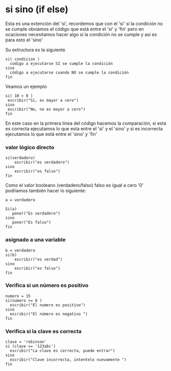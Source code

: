 # si sino \(if else\)

Esta es una extención del 'si', recordemos que con el 'si' si la condición no se cumple obviamos el código que está entre el 'si' y 'fin' pero en ocaciones necesitamos hacer algo si la condición no se cumple y así es para esto el 'sino'

Su extructura es la siguiente

```
si( condicion )
  codigo a ejecutarse SI se cumple la condición
sino
  código a ejecutarse cuando NO se cumple la condición
fin
```

Veamos un ejemplo

```
si( 10 > 0 )
 escribir("Si, es mayor a cero")
sino
 escribir("No, no es mayor a cero")
fin
```

En este caso en la primera línea del código hacemos la comparación, si esta es correcta ejecutamos lo que esta entre el 'si' y el 'sino' y si es incorrecta ejecutamos lo que está entre el 'sino' y 'fin'

### valor lógico directo

```
si(verdadero)
    escribir("es verdadero")
sino
    escribir("es falso")
fin
```

Como el valor booleano \(verdadero/falso\) falso es igual a cero '0' podriamos también hacer lo siguiente: 

```
a = verdadero

Si(a)
   poner("Es verdadero")
sino
   poner("Es falso")   
fin

```



### asignado a una variable

```
b = verdadero
si(b)
    escribir("es verdad")
sino
    escribir("es falso")
fin
```

### Verifica si un número es positivo

```
numero = 15
si(numero >= 0 )
  escribir("El numero es positivo")
sino
  escribir("El número es negativo ")  
fin
```

### Verifica si la clave es correcta

```
clave = 'robinson'
si (clave == '123abc') 
  escribir("La clave es correcta, puede entrar")
sino
  escribir("Clave incorrecta, intentelo nuevamente ")   
fin
```



